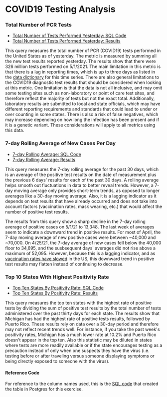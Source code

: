 # COVID19 Testing Analysis


### Total Number of PCR Tests
* [Total Number of Tests Performed Yesterday: SQL Code ](https://github.com/steph1178/COVID19_testing_analytics/blob/main/total_tests_yesterday)
* [Total Number of Tests Performed Yesterday: Results ](https://github.com/steph1178/COVID19_testing_analytics/blob/main/total_tests_yesterday_results.csv)

This query measures the total number of PCR (COVID19) tests performed in the United States as of yesterday. The metric is measured by summing all the new test results reported yesterday. The results show that there were 326 million tests performed on 5/1/2021. The main limitation in this metric is that there is a lag in reporting times, which is up to three days as listed in the [data dictionary](https://beta.healthdata.gov/dataset/COVID-19-Diagnostic-Laboratory-Testing-PCR-Testing/j8mb-icvb) for this time series. There are also general limitations to the COVID19 diagnostic test results that should be considered when looking at this metric. One limitation is that the data is not all inclusive, and may omit some testing sites such as  non-laboratory or point of care test sites, and therefore reflect the majority of tests but not the exact total. Additionally, laboratory results are submitted to local and state officials, which may  have different reporting requirements and standards that could lead to under or over counting in some states. There is also a risk of false negatives, which may increase depending on how long the infection has been present and if it is a genetic variant. These considerations will apply to all metrics using this data.


### 7-day Rolling Average of New Cases Per Day
* [7-day Rolling Average: SQL Code ](https://github.com/steph1178/COVID19_testing_analytics/blob/main/7day_moving_avg)
* [7-day Rolling Average: Results ](https://github.com/steph1178/COVID19_testing_analytics/blob/main/7day_moving_avg_results.csv)

This query measures the 7-day rolling average for the past 30 days, which is an average of the positive test results on the date of measurement plus the previous 6 days' results for each of the past 30 days. A rolling average helps smooth out fluctuations in data to better reveal trends. However, a 7-day moving average only provides short-term trends, as opposed to longer averages like a 30-day moving average. Also, it is a lagging indicator as it depends on test results that have already occurred and does not take into account factors  (vaccination rates, mask wearing, etc.) that would affect the number of positive test results. 

The results from this query show a sharp decline in the 7-day rolling average of positive cases on 5/1/21 to 13,348. The last week of averages seem to indicate a downward trend in positive results. For most of April, the 7-day moving average of new positive cases were between ~40,000 and ~70,000. On 4/25/21, the 7-day average of new cases fell below the 40,000 floor to 34,695, and the susbsequent days' averages did not rise above a maximum of 52,095. However, because this is a lagging indicator, and as [vaccination rates have slowed](https://www.nytimes.com/interactive/2021/05/04/us/vaccine-rollout-slowing.html) in the US, this downward trend in positive test results may flatten instead of continuing to decrease. 


### Top 10 States With Highest Positivity Rate
* [Top Ten States By Positivity Rate: SQL Code ](https://github.com/steph1178/COVID19_testing_analytics/blob/main/Top10States_Positivity_Rate)
* [Top Ten States By Positivity Rate: Results ](https://github.com/steph1178/COVID19_testing_analytics/blob/main/top10states_positivity_rate_results.csv)

This query measures the top ten states with the highest rate of positive tests by dividing the sum of positive test results by the total number of tests administered over the past thirty days for each state. The results show that Michigan has had the highest rate of positive tests results, followed by Puerto Rico. These results rely on data over a 30-day period and therefore may not reflect recent trends well. For instance, if you take the past week's positivity rates, Michigan has a much lower rate at 10.2% and Puerto Rico doesn't appear in the top ten. Also this statistic may be diluted in states where tests are more readily available or if the state encourages testing as a precaution instead of only when one suspects they have the virus (i.e. testing before or after traveling versus someone displaying symptoms or being directly exposed to someone with the virus). 

#### Reference Code
For reference to the column names used, this is the [SQL code](https://github.com/steph1178/COVID19_testing_analytics/blob/main/table%20_creation) that created the table in Postgres for this exercise.
